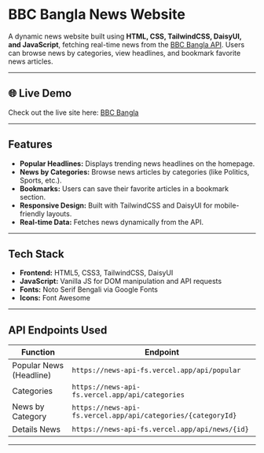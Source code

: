 # BBC Bangla News Website

A dynamic news website built using **HTML, CSS, TailwindCSS, DaisyUI, and JavaScript**, fetching real-time news from the [BBC Bangla API](https://news-api-fs.vercel.app/). Users can browse news by categories, view headlines, and bookmark favorite news articles.

---
## 🌐 Live Demo

Check out the live site here: [BBC Bangla](https://foysaliqbalutsob.github.io/BBC-Bangla/)

---

## Features

- **Popular Headlines:** Displays trending news headlines on the homepage.
- **News by Categories:** Browse news articles by categories (like Politics, Sports, etc.).
- **Bookmarks:** Users can save their favorite articles in a bookmark section.
- **Responsive Design:** Built with TailwindCSS and DaisyUI for mobile-friendly layouts.
- **Real-time Data:** Fetches news dynamically from the API.

---

## Tech Stack

- **Frontend:** HTML5, CSS3, TailwindCSS, DaisyUI  
- **JavaScript:** Vanilla JS for DOM manipulation and API requests  
- **Fonts:** Noto Serif Bengali via Google Fonts  
- **Icons:** Font Awesome  

---

## API Endpoints Used

| Function                | Endpoint                                                      |
|-------------------------|---------------------------------------------------------------|
| Popular News (Headline)  | `https://news-api-fs.vercel.app/api/popular`                 |
| Categories              | `https://news-api-fs.vercel.app/api/categories`              |
| News by Category        | `https://news-api-fs.vercel.app/api/categories/{categoryId}` |
| Details News            | `https://news-api-fs.vercel.app/api/news/{id}`               |

---
